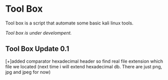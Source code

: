 # Tool Box
Tool box is a script that automate some basic kali linux tools.

_Tool box is under develompent._

## Tool Box Update 0.1
[+]added comparator hexadecimal header so find real file extension which file we located (next time i will extend hexadecimal db. There are just png, jpg and jpeg for now)
